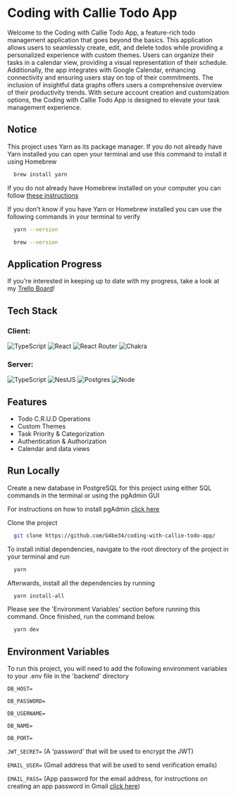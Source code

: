 
# Coding with Callie Todo App

Welcome to the Coding with Callie Todo App, a feature-rich todo management application that goes beyond the basics. This application allows users to seamlessly create, edit, and delete todos while providing a personalized experience with custom themes. Users can organize their tasks in a calendar view, providing a visual representation of their schedule. Additionally, the app integrates with Google Calendar, enhancing connectivity and ensuring users stay on top of their commitments. The inclusion of insightful data graphs offers users a comprehensive overview of their productivity trends. With secure account creation and customization options, the Coding with Callie Todo App is designed to elevate your task management experience.

## Notice
This project uses Yarn as its package manager. If you do not already have Yarn installed you can open your terminal and use this command to install it using Homebrew

```bash
  brew install yarn
```

If you do not already have Homebrew installed on your computer you can follow [these instructions](https://brew.sh/)

If you don't know if you have Yarn or Homebrew installed you can use the following commands in your terminal to verify

```bash
  yarn --version
```

```bash
  brew --version
```

## Application Progress
If you're interested in keeping up to date with my progress, take a look at my [Trello Board](https://trello.com/b/ArirteZF/todo-list)!

## Tech Stack

### Client:
![TypeScript](https://img.shields.io/badge/typescript-%23007ACC.svg?style=for-the-badge&logo=typescript&logoColor=white)
![React](https://img.shields.io/badge/react-%2320232a.svg?style=for-the-badge&logo=react&logoColor=%2361DAFB)
![React Router](https://img.shields.io/badge/React_Router-CA4245?style=for-the-badge&logo=react-router&logoColor=white)
![Chakra](https://img.shields.io/badge/chakra-%234ED1C5.svg?style=for-the-badge&logo=chakraui&logoColor=white)

### Server: 
![TypeScript](https://img.shields.io/badge/typescript-%23007ACC.svg?style=for-the-badge&logo=typescript&logoColor=white)
![NestJS](https://img.shields.io/badge/nestjs-%23E0234E.svg?style=for-the-badge&logo=nestjs&logoColor=white)
![Postgres](https://img.shields.io/badge/postgres-%23316192.svg?style=for-the-badge&logo=postgresql&logoColor=white)
![Node](https://img.shields.io/badge/node.js-339933?style=for-the-badge&logo=nodedotjs&logoColor=white)


## Features

- Todo C.R.U.D Operations
- Custom Themes
- Task Priority & Categorization
- Authentication & Authorization
- Calendar and data views


## Run Locally

Create a new database in PostgreSQL for this project using either SQL commands in the terminal or using the pgAdmin GUI

For instructions on how to install pgAdmin [click here](https://www.pgadmin.org/download/)

Clone the project

```bash
  git clone https://github.com/G4be34/coding-with-callie-todo-app/
```

To install initial dependencies, navigate to the root directory of the project in your terminal and run 

```bash
  yarn
```

Afterwards, install all the dependencies by running

```bash
  yarn install-all
```

Please see the 'Environment Variables' section before running this command. Once finished, run the command below. 

```bash
  yarn dev
```


## Environment Variables

To run this project, you will need to add the following environment variables to your .env file in the 'backend' directory

`DB_HOST=`

`DB_PASSWORD=`

`DB_USERNAME=`

`DB_NAME=`

`DB_PORT=`

`JWT_SECRET=` (A 'password' that will be used to encrypt the JWT)

`EMAIL_USER=` (Gmail address that will be used to send verification emails)

`EMAIL_PASS=` (App password for the email address, for instructions on creating an app password in Gmail [click here](https://support.google.com/mail/answer/185833?hl=en))


